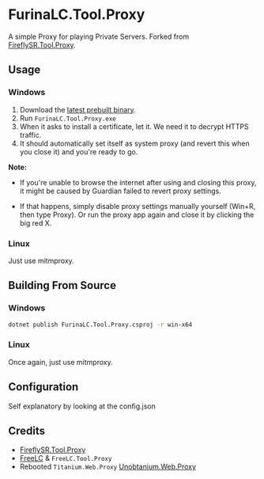 # FurinaLC.Tool.Proxy

A simple Proxy for playing Private Servers. Forked from [FireflySR.Tool.Proxy](https://git.xeondev.com/YYHEggEgg/FireflySR.Tool.Proxy/releases).

## Usage

### Windows

1. Download the [latest prebuilt binary](https://github.com/yuvlian/FurinaLC.Tool.Proxy/releases/download/v2.0.1/FurinaLC.Tool.Proxy_win-x64.zip).
2. Run `FurinaLC.Tool.Proxy.exe`
3. When it asks to install a certificate, let it. We need it to decrypt HTTPS traffic.
4. It should automatically set itself as system proxy (and revert this when you close it) and you're ready to go.

**Note:**

  - If you're unable to browse the internet after using and closing this proxy, it might be caused by Guardian failed to revert proxy settings.

  - If that happens, simply disable proxy settings manually yourself (Win+R, then type Proxy). Or run the proxy app again and close it by clicking the big red X.

### Linux

Just use mitmproxy.

## Building From Source

### Windows

  ```sh
  dotnet publish FurinaLC.Tool.Proxy.csproj -r win-x64
  ```

### Linux

Once again, just use mitmproxy.

## Configuration

Self explanatory by looking at the config.json

## Credits

- [FireflySR.Tool.Proxy](https://git.xeondev.com/YYHEggEgg/FireflySR.Tool.Proxy/releases)
- [FreeLC](https://git.xeondev.com/Moux23333/FreeLC) & `FreeLC.Tool.Proxy`
- Rebooted `Titanium.Web.Proxy` [Unobtanium.Web.Proxy](https://github.com/svrooij/titanium-web-proxy.git)
